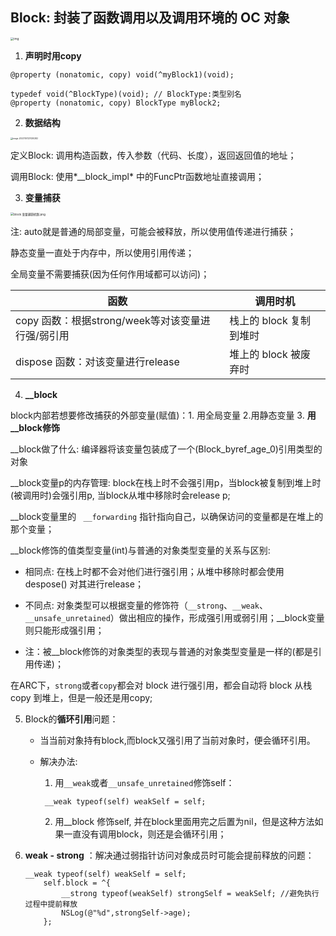 ## Block: 封装了函数调用以及调用环境的 OC 对象

<img src="https://p3-juejin.byteimg.com/tos-cn-i-k3u1fbpfcp/65ba901acf26484194b8adce70382114~tplv-k3u1fbpfcp-zoom-in-crop-mark:4536:0:0:0.image" alt="img" style="zoom: 33%;" />

1. **声明时用copy**

```
@property (nonatomic, copy) void(^myBlock1)(void);

typedef void(^BlockType)(void); // BlockType:类型别名
@property (nonatomic, copy) BlockType myBlock2;
```

2. **数据结构**

<img src="/Users/tianjirong/Library/Mobile Documents/com~apple~CloudDocs/笔记/assets/image-20221107231030282.png" alt="image-20221107231030282" style="zoom:22%;" />

定义Block: 调用构造函数，传入参数（代码、长度），返回返回值的地址；

调用Block: 使用*__block_impl* 中的FuncPtr函数地址直接调用；

3. **变量捕获**

<img src="https://p3-juejin.byteimg.com/tos-cn-i-k3u1fbpfcp/797e6dd11f2c4a4d8a530aaf04ffe680~tplv-k3u1fbpfcp-zoom-in-crop-mark:4536:0:0:0.image" alt="block 变量捕获机制.png" style="zoom:33%;" />

注: auto就是普通的局部变量，可能会被释放，所以使用值传递进行捕获；

静态变量一直处于内存中，所以使用引用传递；

全局变量不需要捕获(因为任何作用域都可以访问)；

| 函数                                              | 调用时机                |
| ------------------------------------------------- | ----------------------- |
| copy 函数：根据strong/week等对该变量进行强/弱引用 | 栈上的 block 复制到堆时 |
| dispose 函数：对该变量进行release                 | 堆上的 block 被废弃时   |

4. **__block**

block内部若想要修改捕获的外部变量(赋值)：1. 用全局变量 2.用静态变量 3. **用__block修饰**

__block做了什么: 编译器将该变量包装成了一个(Block_byref_age_0)引用类型的对象

__block变量p的内存管理: block在栈上时不会强引用p，当block被复制到堆上时(被调用时)会强引用p, 当block从堆中移除时会release p;

__block变量里的 ` __forwarding` 指针指向自己，以确保访问的变量都是在堆上的那个变量；

__block修饰的值类型变量(int)与普通的对象类型变量的关系与区别:

- 相同点: 在栈上时都不会对他们进行强引用；从堆中移除时都会使用despose() 对其进行release；
- 不同点: 对象类型可以根据变量的修饰符（`__strong`、`__weak`、`__unsafe_unretained`）做出相应的操作，形成强引用或弱引用；__block变量则只能形成强引用；

- 注：被__block修饰的对象类型的表现与普通的对象类型变量是一样的(都是引用传递)；

在ARC下，`strong`或者`copy`都会对 block 进行强引用，都会自动将 block 从栈 copy 到堆上，但是一般还是用copy;

5. Block的**循环引用**问题：

   - 当当前对象持有block,而block又强引用了当前对象时，便会循环引用。

   - 解决办法: 

     1. 用`__weak`或者`__unsafe_unretained`修饰self：

     ` __weak typeof(self) weakSelf = self;`

     2. 用__block 修饰self, 并在block里面用完之后置为nil，但是这种方法如果一直没有调用block，则还是会循环引用；

6. **weak - strong** ：解决通过弱指针访问对象成员时可能会提前释放的问题：

   ```
   __weak typeof(self) weakSelf = self;
       self.block = ^{
           __strong typeof(weakSelf) strongSelf = weakSelf; //避免执行过程中提前释放
           NSLog(@"%d",strongSelf->age);
       };
   ```

   

​     